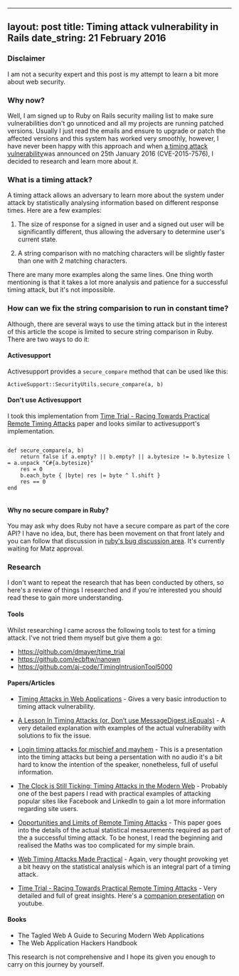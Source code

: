 
---
layout: post
title: Timing attack vulnerability in Rails
date_string: 21 February 2016
---

### Disclaimer

I am not a security expert and this post is my attempt to learn a bit more about web security.

### Why now?

Well, I am signed up to Ruby on Rails security mailing list to make sure vulnerabilities don't go unnoticed and all my projects are running patched versions. Usually I just read the emails and ensure to upgrade or patch the affected versions and this system has worked very smoothly, however, I have never been happy with this approach and when [a timing attack vulnerability](https://groups.google.com/forum/#!topic/rubyonrails-security/ANv0HDHEC3k)was announced on 25th January 2016 (CVE-2015-7576), I decided to research and learn more about it.


### What is a timing attack?

A timing attack allows an adversary to learn more about the system under attack by statistically analysing information based on different response times. Here are a few examples:

1. The size of response for a signed in user and a signed out user will be significantlly different, thus allowing the adversary to determine user's current state. 

2. A string comparison with no matching characters will be slightly faster than one with 2 matching characters. 

There are many more examples along the same lines. One thing worth mentioning is that it takes a lot more analysis and patience for a successful timing attack, but it's not impossible.


### How can we fix the string comparision to run in constant time?

Although, there are several ways to use the timing attack but in the interest of this article the scope is limited to secure string comparison in Ruby. There are two ways to do it:

#### Activesupport

Activesupport provides a `secure_compare` method that can be used like this:

```
ActiveSupport::SecurityUtils.secure_compare(a, b)
```

#### Don't use Activesupport

I took this implementation from [Time Trial - Racing Towards Practical Remote Timing Attacks](https://goo.gl/nMFEqk) paper and looks similar to activesupport's implementation.


```

def secure_compare(a, b)
	return false if a.empty? || b.empty? || a.bytesize != b.bytesize l = a.unpack "C#{a.bytesize}"
	res = 0
	b.each_byte { |byte| res |= byte ^ l.shift } 
	res == 0end

```

#### Why no secure compare in Ruby?

You may ask why does Ruby not have a secure compare as part of the core API? I have no idea, but, there has been movement on that front lately and you can follow that discussion in [ruby's bug discussion area](https://bugs.ruby-lang.org/issues/10098#change-56910). It's currently waiting for Matz approval.


### Research

I don't want to repeat the research that has been conducted by others, so here's a review of things I researched and if you're interested you should read these to gain more understanding.

#### Tools

Whilst researching I came across the following tools to test for a timing attack. I've not tried them myself but give them a go:

* https://github.com/dmayer/time_trial
* https://github.com/ecbftw/nanown
* https://github.com/aj-code/TimingIntrusionTool5000

#### Papers/Articles

* [Timing Attacks in Web Applications](https://codeseekah.com/2012/04/29/timing-attacks-in-web-applications/) - 
Gives a very basic introduction to timing attack vulnerability.

* [A Lesson In Timing Attacks (or, Don’t use MessageDigest.isEquals)](https://codahale.com/a-lesson-in-timing-attacks/) - A very detailed explanation with examples of the actual vulnerability with solutions to fix the issue.

* [Login timing attacks for mischief and mayhem](http://www.security-assessment.com/files/documents/presentations/TimingAttackPresentation2012.pdf) - This is a presentation into the timing attacks but being a persentation with no audio it's a bit hard to know the intention of the speaker, nonetheless, full of useful information.

* [The Clock is Still Ticking:
Timing Attacks in the Modern Web](https://www.securitee.org/files/timing-attacks_ccs2015.pdf) - Probably one of the best papers I read with practical examples of attacking popular sites like Facebook and LinkedIn to gain a lot more information 
regarding site users.

* [Opportunities and Limits of Remote
Timing Attacks](http://www.cs.rice.edu/~dwallach/pub/crosby-timing2009.pdf) - This paper goes into the details of the actual statistical mesaurements required as part of the a successful timing attack. To be honest, I read the beginning
and realised the Maths was too complicated for my simple brain.

* [Web Timing Attacks Made Practical](https://www.blackhat.com/docs/us-15/materials/us-15-Morgan-Web-Timing-Attacks-Made-Practical-wp.pdf) - Again, very thought provoking yet a bit heavy on the statistical analysis which is an integral part of a timing attack.

* [Time Trial - Racing Towards Practical Remote Timing Attacks](https://goo.gl/nMFEqk) - Very detailed and full of great insights. Here's a [companion presentation](https://www.youtube.com/watch?v=md6NEmq1n-A) on youtube.

#### Books

* The Tagled Web A Guide to Securing Modern Web Applications
* The Web Application Hackers Handbook


This research is not comprehensive and I hope its given you enough to carry on this journey by yourself.


